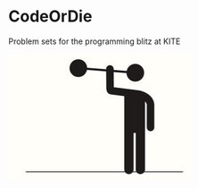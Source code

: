 CodeOrDie
=========

Problem sets for the programming blitz at KITE

![Image](CoDE/docs/Use%20it%20or%20Lose%20it%20Brain%20Power.PNG?raw=true)

